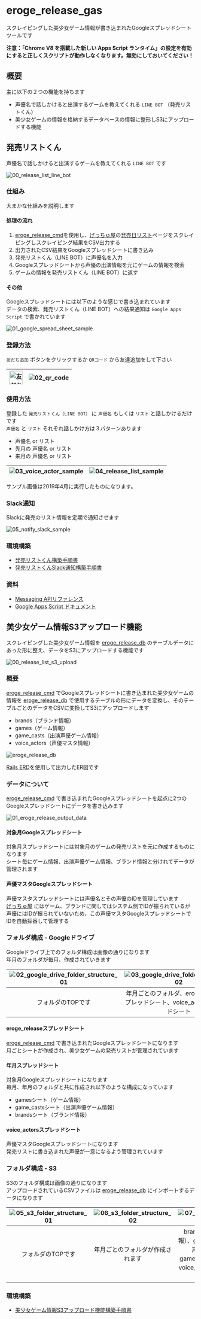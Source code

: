# eroge_release_gas

スクレイピングした美少女ゲーム情報が書き込まれたGoogleスプレッドシートツールです

**注意：「Chrome V8 を搭載した新しい Apps Script ランタイム」の設定を有効にすると正しくスクリプトが動作しなくなります。無効にしておいてください！**

## 概要

主に以下の２つの機能を持ちます

- 声優名で話しかけると出演するゲームを教えてくれる `LINE BOT` （発売リストくん）
- 美少女ゲームの情報を格納するデータベースの情報に整形しS3にアップロードする機能

## 発売リストくん

声優名で話しかけると出演するゲームを教えてくれる `LINE BOT` です

![00_release_list_line_bot](https://raw.githubusercontent.com/dodonki1223/image_garage/master/eroge_release_gas/release_list_line_bot/readme/00_release_list_line_bot.png)

### 仕組み

大まかな仕組みを説明します

#### 処理の流れ

1. [eroge_release_cmd](https://github.com/dodonki1223/eroge_release_cmd)を使用し、[げっちゅ屋](http://www.getchu.com/top.html?gc=gc)の[発売日リスト](http://www.getchu.com/all/price.html?genre=pc_soft&year=2019&month=3&gage=&gall=all)ページをスクレイピングしスクレイピング結果をCSV出力する
2. 出力されたCSV結果をGoogleスプレッドシートに書き込み
3. 発売リストくん（LINE BOT）に声優名を入力
4. Googleスプレッドシートから声優の出演情報を元にゲームの情報を検索
5. ゲームの情報を発売リストくん（LINE BOT）に返す

#### その他

Googleスプレッドシートには以下のような感じで書き込まれています  
データの検索、発売リストくん（LINE BOT）への結果通知は `Google Apps Script` で書かれています

![01_google_spread_sheet_sample](https://raw.githubusercontent.com/dodonki1223/image_garage/master/eroge_release_gas/release_list_line_bot/readme/01_google_spread_sheet_sample.png)

### 登録方法

`友だち追加` ボタンをクリックするか `QRコード` から友達追加をして下さい

| <a href="https://line.me/R/ti/p/%40kox6824y"><img height="36" border="0" alt="友だち追加" src="https://scdn.line-apps.com/n/line_add_friends/btn/ja.png"></a> | ![02_qr_code](https://raw.githubusercontent.com/dodonki1223/image_garage/master/eroge_release_gas/release_list_line_bot/readme/02_qr_code.png) |
|:-------------------------------------------------------------------------------------------------------------------------------------------------------------:|:---------------------------------------------------------------------------------------------------------------------------------------:|

### 使用方法

登録した `発売リストくん（LINE BOT）` に `声優名` もしくは `リスト` と話しかけるだけです  
`声優名` と `リスト` それぞれ話しかけ方は３パターンあります

- 声優名 or リスト
- 先月の 声優名 or リスト
- 来月の 声優名 or リスト

| ![03_voice_actor_sample](https://raw.githubusercontent.com/dodonki1223/image_garage/master/eroge_release_gas/release_list_line_bot/readme/03_voice_actor_sample.png) | ![04_release_list_sample](https://raw.githubusercontent.com/dodonki1223/image_garage/master/eroge_release_gas/release_list_line_bot/readme/04_release_list_sample.png) |
|:--------------------------------------------------------------------------------------------------------------------------------------------------------------------:|:----------------------------------------------------------------------------------------------------------------------------------------------------------------------:|

サンプル画像は2019年4月に実行したものになります。

### Slack通知

Slackに発売のリスト情報を定期で通知させます

![05_notify_slack_sample](https://raw.githubusercontent.com/dodonki1223/image_garage/master/eroge_release_gas/release_list_line_bot/readme/05_notify_slack_sample.png)

### 環境構築

- [発売リストくん構築手順書](https://github.com/dodonki1223/eroge_release_gas/blob/master/documents/EROGE_RELEASE_LINE_BOT_CONSTRUCTION.md)
- [発売リストくんSlack通知構築手順書](https://github.com/dodonki1223/eroge_release_gas/blob/master/documents/NOTIFY_EROGE_RELEASE_SLACK_CONSTRUCTION.md)

### 資料

- [Messaging APIリファレンス](https://developers.line.biz/ja/reference/messaging-api/)
- [Google Apps Script ドキュメント](https://developers.google.com/apps-script/guides/services/quotas)

## 美少女ゲーム情報S3アップロード機能

スクレイピングした美少女ゲーム情報を [eroge_release_db](https://github.com/dodonki1223/eroge_release_db) のテーブルデータにあった形に整え、データをS3にアップロードする機能です

![00_release_list_s3_upload](https://raw.githubusercontent.com/dodonki1223/image_garage/master/eroge_release_gas/release_list_s3_upload/readme/00_release_list_s3_upload.png)

### 概要

[eroge_release_cmd](https://github.com/dodonki1223/eroge_release_cmd) でGoogleスプレッドシートに書き込まれた美少女ゲームの情報を [eroge_release_db](https://github.com/dodonki1223/eroge_release_db) で使用するテーブルの形にデータを変換し、そのテーブルごとのデータをCSVに変換してS3にアップロードします  

- brands（ブランド情報）
- games（ゲーム情報）
- game_casts（出演声優ゲーム情報）
- voice_actors（声優マスタ情報）

![eroge_release_db](https://raw.githubusercontent.com/dodonki1223/eroge_release_db/master/db/erd/eroge_release_db.png)

[Rails ERD](https://github.com/voormedia/rails-erd)を使用して出力したER図です

### データについて

[eroge_release_cmd](https://github.com/dodonki1223/eroge_release_cmd) で書き込まれたGoogleスプレッドシートを起点に2つのGoogleスプレッドシートにデータを書き込みます

![01_eroge_release_output_data](https://raw.githubusercontent.com/dodonki1223/image_garage/master/eroge_release_gas/release_list_s3_upload/readme/01_eroge_release_output_data.png)

#### 対象月Googleスプレッドシート

対象月スプレッドシートには対象月のゲームの発売リストを元に作成するものになります  
シート毎にゲーム情報、出演声優ゲーム情報、ブランド情報と分けれてデータが管理されます

#### 声優マスタGoogleスプレッドシート

声優マスタスプレッドシートには声優名とその声優のIDを管理しています  
[げっちゅ屋](http://www.getchu.com/top.html?gc=gc) にはゲーム、ブランドに関してはシステム側でIDが振られているが声優にはIDが振られていないため、この声優マスタGoogleスプレッドシートでIDを自動採番して管理する

### フォルダ構成 - Googleドライブ

Googleドライブ上でのフォルダ構成は画像の通りになります  
年月のフォルダが毎月、作成されていきます

| ![02_google_drive_folder_structure_01](https://raw.githubusercontent.com/dodonki1223/image_garage/master/eroge_release_gas/release_list_s3_upload/readme/02_google_drive_folder_structure_01.png) | ![03_google_drive_folder_structure_02](https://raw.githubusercontent.com/dodonki1223/image_garage/master/eroge_release_gas/release_list_s3_upload/readme/03_google_drive_folder_structure_02.png) | ![04_google_drive_folder_structure_03](https://raw.githubusercontent.com/dodonki1223/image_garage/master/eroge_release_gas/release_list_s3_upload/readme/04_google_drive_folder_structure_03.png) |
|:-------------------------------------------------------------------------------------------------------------------------------------------------------------------------------------------------:|:-------------------------------------------------------------------------------------------------------------------------------------------------------------------------------------------------:|:-------------------------------------------------------------------------------------------------------------------------------------------------------------------------------------------------:|
| フォルダのTOPです                                                                                                                                                                                 | 年月ごとのフォルダ、eroge_releaseスプレッドシート、voice_actorsスプレッドシート                                                                                                                   |  年月スプレッドシート                                                                                                                                                                             |


#### eroge_releaseスプレッドシート

[eroge_release_cmd](https://github.com/dodonki1223/eroge_release_cmd) で書き込まれたGoogleスプレッドシートになります  
月ごとシートが作成され、美少女ゲームの発売リストが管理されています

#### 年月スプレッドシート

対象月Googleスプレッドシートになります  
毎月、年月のフォルダと共に作成され以下のような構成になっています

- gamesシート（ゲーム情報）
- game_castsシート（出演声優ゲーム情報）
- brandsシート（ブランド情報）

#### voice_actorsスプレッドシート

声優マスタGoogleスプレッドシートになります  
発売リストに書き込まれた声優が一意になるよう管理されています

### フォルダ構成 - S3

S3のフォルダ構成は画像の通りになります  
アップロードされているCSVファイルは [eroge_release_db](https://github.com/dodonki1223/eroge_release_db) にインポートするデータになります  

| ![05_s3_folder_structure_01](https://raw.githubusercontent.com/dodonki1223/image_garage/master/eroge_release_gas/release_list_s3_upload/readme/05_s3_folder_structure_01.png) | ![06_s3_folder_structure_02](https://raw.githubusercontent.com/dodonki1223/image_garage/master/eroge_release_gas/release_list_s3_upload/readme/06_s3_folder_structure_02.png) | ![07_s3_folder_structure_03](https://raw.githubusercontent.com/dodonki1223/image_garage/master/eroge_release_gas/release_list_s3_upload/readme/07_s3_folder_structure_03.png) |
|:-----------------------------------------------------------------------------------------------------------------------------------------------------------------------------:|:-----------------------------------------------------------------------------------------------------------------------------------------------------------------------------:|:-----------------------------------------------------------------------------------------------------------------------------------------------------------------------------:|
| フォルダのTOPです                                                                                                                                                             | 年月ごとのフォルダが作成されます                                                                                                                                              |  brands.csv（ブランド情報）、game_casts.csv（出演声優ゲーム情報）、games.csv（ゲーム情報）、voice_actors.csv（声優マスタ情報）                                                |

### 環境構築

- [美少女ゲーム情報S3アップロード機能構築手順書](https://github.com/dodonki1223/eroge_release_gas/blob/master/documents/EROGE_RELEASE_S3_UPLOAD_CONSTRUCTION.md)

